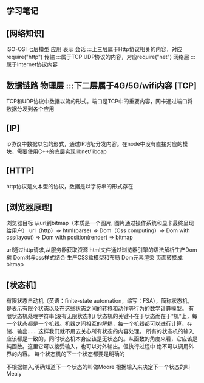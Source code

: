 学习笔记
--------------------------------------------------

[网络知识]
--------------------------------------------------

ISO-OSI 七层模型
应用
表示
会话
      :::上三层属于Http协议相关的内容，对应require("http")
传输
      :::属于TCP UDP协议的内容，对应require("net")
网络层
      :::属于Internet协议内容

数据链路
物理层
       :::下二层属于4G/5G/wifi内容
[TCP]
--------------------------------------------------

TCP和UDP协议中数据以流的形式。端口是TCP中的重要内容，网卡通过端口将数据分发到各个应用

[IP]
--------------------------------------------------

ip协议中数据以包的形式，通过IP地址分发内容。在node中没有直接对应的模块，需要使用C++的底层实现libnet/libcap

[HTTP]
--------------------------------------------------
http协议是文本型的协议，数据是以字符串的形式存在

[浏览器原理]
--------------------------------------------------

浏览器目标 从url到bitmap（本质是一个图片, 图片通过操作系统和显卡最终呈现给用户） url（http）=> html(parse) => Dom（Css computing）=> Dom with css(layout) => Dom with position(render) => bitmap

url通过http请求,从服务器获取资源
html文件通过浏览器引擎的语法解析生产Dom树
Dom树与css样式结合
生产CSS盒模型和布局
Dom元素渲染
页面转换成bitmap

[状态机]
--------------------------------------------------

有限状态自动机（英语：finite-state automation，缩写：FSA），简称状态机，是表示有限个状态以及在这些状态之间的转移和动作等行为的数学计算模型。
有限状态机处理字符串(没有无限状态机) 状态机的关键不在于状态而在于"机"上，每一个状态都是一个机器。机器之间相互的解耦，每一个机器都可以进行计算、存储、输出…… 这样我们就不用去关心所有状态的内容处理。 所有的状态机的输入应该都是一致的，同时状态机本身应该是无状态的。从函数的角度来看，它应该是纯函数。这里它可以接受输入，也可以对外输出。但执行过程中 绝不可以调用外界的内容。 每个状态机的下一个状态都要是明确的

不根据输入,明确知道下一个状态的叫做Moore
根据输入来决定下一个状态的叫Mealy


